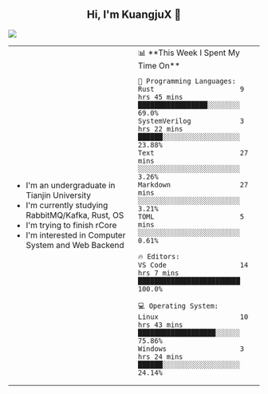 <h2 align="center"> Hi, I'm KuangjuX 👋 </h2>
<p><img src="https://w.wallhaven.cc/full/nz/wallhaven-nz1e8j.jpg"></p>
<table>
    <tr>
        <td valign="center" width="50%">
            <ul>
                <li>I'm an undergraduate in Tianjin University</li>
                <li>I'm currently studying RabbitMQ/Kafka, Rust, OS</li>
                <li>I'm trying to finish rCore</li>
                <li>I'm interested in Computer System and Web Backend</li>
            </ul>
        </td>
       <td valign="top" width="50%">
<!--START_SECTION:waka-->
📊 **This Week I Spent My Time On** 

```text
💬 Programming Languages: 
Rust                     9 hrs 45 mins       █████████████████░░░░░░░░   69.0% 
SystemVerilog            3 hrs 22 mins       ██████░░░░░░░░░░░░░░░░░░░   23.88% 
Text                     27 mins             ░░░░░░░░░░░░░░░░░░░░░░░░░   3.26% 
Markdown                 27 mins             ░░░░░░░░░░░░░░░░░░░░░░░░░   3.21% 
TOML                     5 mins              ░░░░░░░░░░░░░░░░░░░░░░░░░   0.61%

🔥 Editors: 
VS Code                  14 hrs 7 mins       █████████████████████████   100.0%

💻 Operating System: 
Linux                    10 hrs 43 mins      ███████████████████░░░░░░   75.86% 
Windows                  3 hrs 24 mins       ██████░░░░░░░░░░░░░░░░░░░   24.14%

```


<!--END_SECTION:waka-->
</td></tr>
</table>

